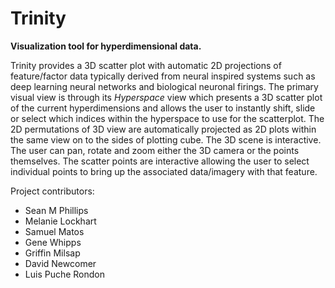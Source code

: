 # Trinity

**Visualization tool for hyperdimensional data.**

Trinity provides a 3D scatter plot with automatic 2D projections of feature/factor data typically derived from neural inspired systems such as deep learning neural networks and biological neuronal firings. The primary visual view is through its _Hyperspace_ view which presents  a 3D scatter plot of the current hyperdimensions and allows the user to instantly shift, slide or select which indices within the hyperspace to use for the scatterplot. The 2D permutations of 3D view are automatically projected as 2D plots within the same view on to the sides of plotting cube.
The 3D scene is interactive. The user can pan, rotate and zoom either the 3D camera or the points themselves. The scatter points are interactive allowing the user to select individual points to bring up the associated data/imagery with that feature.

Project contributors:
- Sean M Phillips
- Melanie Lockhart
- Samuel Matos
- Gene Whipps
- Griffin Milsap
- David Newcomer
- Luis Puche Rondon



